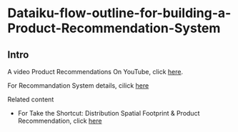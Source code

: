 # Dataiku-flow-outline-for-building-a-Product-Recommendation-System

## Intro

A video Product Recommendations On YouTube, click [here](https://www.youtube.com/watch?v=J_qp43Bycdk).

For Recommandation System details, cilick [here](https://www.dataiku.com/product/plugins/recommendation-system/)

Related content
- For Take the Shortcut: Distribution Spatial Footprint & Product Recommendation, click [here](https://community.dataiku.com/discussion/27633/take-the-shortcut-distribution-spatial-footprint-product-recommendation?utm_source=community-search&utm_medium=organic-search&utm_term=product+recommendation)
